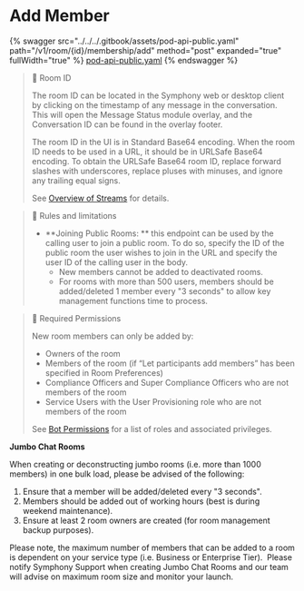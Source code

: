 # Add Member

{% swagger src="../../../.gitbook/assets/pod-api-public.yaml" path="/v1/room/{id}/membership/add" method="post" expanded="true" fullWidth="true" %}
[pod-api-public.yaml](../../../.gitbook/assets/pod-api-public.yaml)
{% endswagger %}

> 📘 Room ID
>
> The room ID can be located in the Symphony web or desktop client by clicking on the timestamp of any message in the conversation. This will open the Message Status module overlay, and the Conversation ID can be found in the overlay footer.
>
> The room ID in the UI is in Standard Base64 encoding. When the room ID needs to be used in a URL, it should be in URLSafe Base64 encoding. To obtain the URLSafe Base64 room ID, replace forward slashes with underscores, replace pluses with minuses, and ignore any trailing equal signs.
>
> See [Overview of Streams](https://docs.developers.symphony.com/building-bots-on-symphony/datafeed/overview-of-streams) for details.

> 🚧 Rules and limitations
>
> * \*\*Joining Public Rooms: \*\* this endpoint can be used by the calling user to join a public room. To do so, specify the ID of the public room the user wishes to join in the URL and specify the user ID of the calling user in the body.
>   * New members cannot be added to deactivated rooms.
>   * For rooms with more than 500 users, members should be added/deleted 1 member every "3 seconds" to allow key management functions time to process.

> 🚧 Required Permissions
>
> New room members can only be added by:
>
> * Owners of the room
> * Members of the room (if “Let participants add members” has been specified in Room Preferences)
> * Compliance Officers and Super Compliance Officers who are not members of the room
> * Service Users with the User Provisioning role who are not members of the room
>
> See [Bot Permissions](https://docs.developers.symphony.com/building-bots-on-symphony/configuration/bot-permissions) for a list of roles and associated privileges.

**Jumbo Chat Rooms**

When creating or deconstructing jumbo rooms (i.e. more than 1000 members) in one bulk load, please be advised of the following:

1. Ensure that a member will be added/deleted every "3 seconds".
2. Members should be added out of working hours (best is during weekend maintenance).
3. Ensure at least 2 room owners are created (for room management backup purposes).

Please note, the maximum number of members that can be added to a room is dependent on your service type (i.e. Business or Enterprise Tier). ​ Please notify Symphony Support when creating Jumbo Chat Rooms and our team will advise on maximum room size and monitor your launch.
